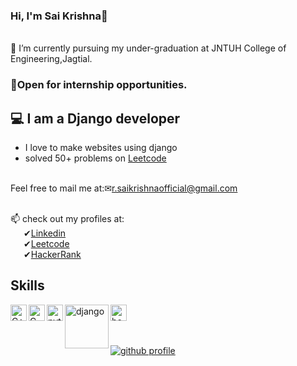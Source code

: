 
### Hi, I'm Sai Krishna🙌

<br>🌱 I’m currently pursuing my under-graduation at JNTUH College of Engineering,Jagtial.
### 📌Open for internship opportunities.

## 💻 I am a Django developer

- I love to make websites using django
- solved 50+ problems on [Leetcode](https://leetcode.com/saikrishnar/)

<br>Feel free to mail me at:✉<a href='mailto:r.saikrishnaofficial@gmail.com'>r.saikrishnaofficial@gmail.com</a><br>

<br>📫 check out my profiles at:
<br>&ensp;&ensp;&ensp;✔<a href='https://www.linkedin.com/in/saikrishnaramagiri/'>Linkedin</a>
<br>&ensp;&ensp;&ensp;✔<a href='https://leetcode.com/saikrishnar/'>Leetcode</a>
<br>&ensp;&ensp;&ensp;✔<a href='https://www.hackerrank.com/r_saikrishnaoff'>HackerRank</a>

## Skills

<img align="left" alt="C++" width="26px" src="https://raw.githubusercontent.com/jmnote/z-icons/master/svg/cpp.svg" />
<img align="left" alt="C" width="26px" src="https://raw.githubusercontent.com/jmnote/z-icons/master/svg/c.svg" />
<img align="left" alt="python" width="26px" src="https://raw.githubusercontent.com/jmnote/z-icons/master/svg/python.svg" /> 
<img align="left" alt="django" width="70px" src="https://raw.githubusercontent.com/gilbarbara/logos/f4c8e8b933aa80ce83b6d6d387e016bf4cb4e376/logos/django.svg">
<img align="left" alt="bootstrap" width="26px" src="https://raw.githubusercontent.com/gilbarbara/logos/f4c8e8b933aa80ce83b6d6d387e016bf4cb4e376/logos/bootstrap.svg">
<br><br>



<br>[![github profile](https://github-readme-stats.vercel.app/api?username=rsaikrishnagithub&show_icons=true&include_all_commits=true&theme=radical)]()
